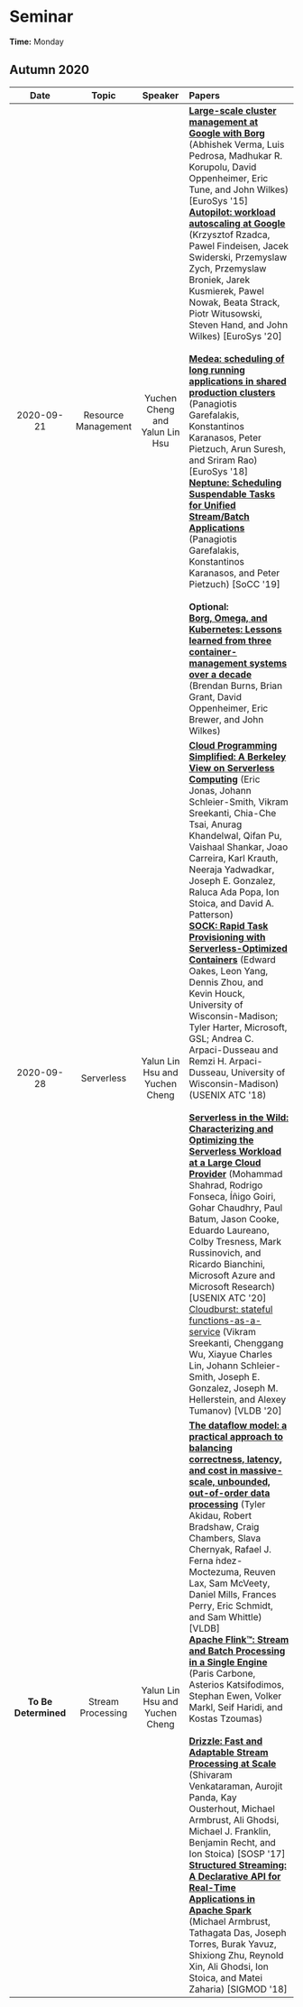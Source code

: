 # Seminar

**Time:** Monday

## Autumn 2020

| Date | Topic | Speaker | Papers |
| :-: | :-: | :-: | :-- |
| 2020-09-21 | Resource Management | Yuchen Cheng and Yalun Lin Hsu | [**Large-scale cluster management at Google with Borg**](https://doi.org/10.1145/2741948.2741964) (Abhishek Verma, Luis Pedrosa, Madhukar R. Korupolu, David Oppenheimer, Eric Tune, and John Wilkes) [EuroSys '15]<br>[**Autopilot: workload autoscaling at Google**](https://doi.org/10.1145/3342195.3387524) (Krzysztof Rzadca, Pawel Findeisen, Jacek Swiderski, Przemyslaw Zych, Przemyslaw Broniek, Jarek Kusmierek, Pawel Nowak, Beata Strack, Piotr Witusowski, Steven Hand, and John Wilkes) [EuroSys '20]<br><br>[**Medea: scheduling of long running applications in shared production clusters**](https://doi.org/10.1145/3190508.3190549) (Panagiotis Garefalakis, Konstantinos Karanasos, Peter Pietzuch, Arun Suresh, and Sriram Rao) [EuroSys '18]<br>[**Neptune: Scheduling Suspendable Tasks for Unified Stream/Batch Applications**](https://doi.org/10.1145/3357223.3362724) (Panagiotis Garefalakis, Konstantinos Karanasos, and Peter Pietzuch) [SoCC '19]<br><br>**Optional:**<br>[**Borg, Omega, and Kubernetes: Lessons learned from three container-management systems over a decade**](https://dl.acm.org/doi/10.1145/2898442.2898444) (Brendan Burns, Brian Grant, David Oppenheimer, Eric Brewer, and John Wilkes) |
| 2020-09-28 | Serverless | Yalun Lin Hsu and Yuchen Cheng | [**Cloud Programming Simplified: A Berkeley View on Serverless Computing**](https://arxiv.org/abs/1902.03383) (Eric Jonas, Johann Schleier-Smith, Vikram Sreekanti, Chia-Che Tsai, Anurag Khandelwal, Qifan Pu, Vaishaal Shankar, Joao Carreira, Karl Krauth, Neeraja Yadwadkar, Joseph E. Gonzalez, Raluca Ada Popa, Ion Stoica, and David A. Patterson)<br>[**SOCK: Rapid Task Provisioning with Serverless-Optimized Containers**](https://www.usenix.org/conference/atc18/presentation/oakes) (Edward Oakes, Leon Yang, Dennis Zhou, and Kevin Houck, University of Wisconsin-Madison; Tyler Harter, Microsoft, GSL; Andrea C. Arpaci-Dusseau and Remzi H. Arpaci-Dusseau, University of Wisconsin-Madison) (USENIX ATC '18)<br><br>[**Serverless in the Wild: Characterizing and Optimizing the Serverless Workload at a Large Cloud Provider**](https://www.usenix.org/conference/atc20/presentation/shahrad) (Mohammad Shahrad, Rodrigo Fonseca, Íñigo Goiri, Gohar Chaudhry, Paul Batum, Jason Cooke, Eduardo Laureano, Colby Tresness, Mark Russinovich, and Ricardo Bianchini, Microsoft Azure and Microsoft Research) [USENIX ATC '20]<br>[Cloudburst: stateful functions-as-a-service](https://doi.org/10.14778/3407790.3407836) (Vikram Sreekanti, Chenggang Wu, Xiayue Charles Lin, Johann Schleier-Smith, Joseph E. Gonzalez, Joseph M. Hellerstein, and Alexey Tumanov) [VLDB '20] |
| **To Be Determined** | Stream Processing | Yalun Lin Hsu and Yuchen Cheng | [**The dataflow model: a practical approach to balancing correctness, latency, and cost in massive-scale, unbounded, out-of-order data processing**](https://doi.org/10.14778/2824032.2824076) (Tyler Akidau, Robert Bradshaw, Craig Chambers, Slava Chernyak, Rafael J. Ferna ́ndez-Moctezuma, Reuven Lax, Sam McVeety, Daniel Mills, Frances Perry, Eric Schmidt, and Sam Whittle) [VLDB]<br>[**Apache Flink™: Stream and Batch Processing in a Single Engine**](http://sites.computer.org/debull/A15dec/p28.pdf) (Paris Carbone, Asterios Katsifodimos, Stephan Ewen, Volker Markl, Seif Haridi, and Kostas Tzoumas)<br><br>[**Drizzle: Fast and Adaptable Stream Processing at Scale**](https://doi.org/10.1145/3132747.3132750) (Shivaram Venkataraman, Aurojit Panda, Kay Ousterhout, Michael Armbrust, Ali Ghodsi, Michael J. Franklin, Benjamin Recht, and Ion Stoica) [SOSP '17]<br>[**Structured Streaming: A Declarative API for Real-Time Applications in Apache Spark**](https://doi.org/10.1145/3183713.3190664) (Michael Armbrust, Tathagata Das, Joseph Torres, Burak Yavuz, Shixiong Zhu, Reynold Xin, Ali Ghodsi, Ion Stoica, and Matei Zaharia) [SIGMOD '18] |
